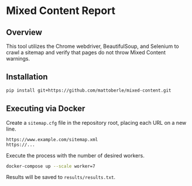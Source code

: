 # Mixed Content Report


## Overview

This tool utilizes the Chrome webdriver, BeautifulSoup, and Selenium to
crawl a sitemap and verify that pages do not throw Mixed Content warnings.


## Installation

```sh
pip install git+https://github.com/mattoberle/mixed-content.git
```


## Executing via Docker

Create a `sitemap.cfg` file in the repository root, placing each URL on a
new line.
```
https://www.example.com/sitemap.xml
https://...
```

Execute the process with the number of desired workers.
```sh
docker-compose up --scale worker=7
```

Results will be saved to `results/results.txt`.

